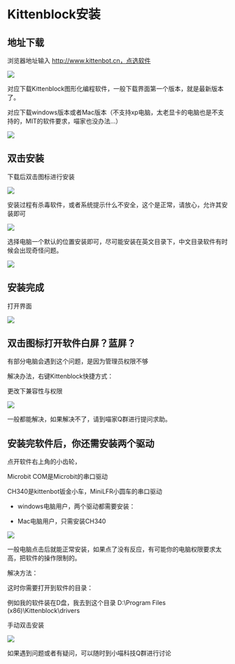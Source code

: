 # Kittenblock安装

## 地址下载

浏览器地址输入 http://www.kittenbot.cn，点选软件

![](./images/an01.png)

对应下载Kittenblock图形化编程软件，一般下载界面第一个版本，就是最新版本了。

对应下载windows版本或者Mac版本（不支持xp电脑，太老显卡的电脑也是不支持的，MIT的软件要求，喵家也没办法...）

![](./images/an02.png)

## 双击安装

下载后双击图标进行安装

![](./images/an03.png)

安装过程有杀毒软件，或者系统提示什么不安全，这个是正常，请放心，允许其安装即可

![](./images/an04.png)

选择电脑一个默认的位置安装即可，尽可能安装在英文目录下，中文目录软件有时候会出现奇怪问题。

![](./images/an05.png)

## 安装完成

打开界面

![](./images/an06.png)

## 双击图标打开软件白屏？蓝屏？

有部分电脑会遇到这个问题，是因为管理员权限不够

解决办法，右键Kittenblock快捷方式：

更改下兼容性与权限

![](./images/an07.png)

一般都能解决，如果解决不了，请到喵家Q群进行提问求助。

## 安装完软件后，你还需安装两个驱动

点开软件右上角的小齿轮，

Microbit COM是Microbit的串口驱动

CH340是kittenbot钣金小车，MiniLFR小圆车的串口驱动

- windows电脑用户，两个驱动都需要安装：

- Mac电脑用户，只需安装CH340

![](./images/an08.png)

一般电脑点击后就能正常安装，如果点了没有反应，有可能你的电脑权限要求太高，把软件的操作限制的。

解决方法：

这时你需要打开到软件的目录：

例如我的软件装在D盘，我去到这个目录 D:\Program Files (x86)\Kittenblock\drivers

手动双击安装

![](./images/an09.png)

如果遇到问题或者有疑问，可以随时到小喵科技Q群进行讨论